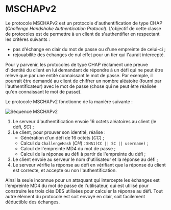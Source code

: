 # MSCHAPv2

Le protocole MSCHAPv2 est un protocole d'authentification de type CHAP (*Challenge Handshake Authentication Protocol*). L'objectif de cette classe de protocoles est de permettre à un client de s'authentifier en respectant les critères suivants :
- pas d'échange en clair du mot de passe ou d'une empreinte de celui-ci ;
- rejouabilité des échanges de nul effet pour un tier qui l'aurait intercepté.

Pour y parvenir, les protocoles de type CHAP réclament une preuve d'identité du client en lui demandant de répondre à un défi qui ne peut être relevé que par une entité connaissant le mot de passe. Par exemple, il pourrait être demandé au client de chiffrer un nombre aléatoire (fourni par l'authentificateur) avec le mot de passe (chose qui ne peut être réalisée qu'en connaissant le mot de passe).

Le protocole MSCHAPv2 fonctionne de la manière suivante :

![Séquence MSCHAPv2](files/MSCHAPv2_flow.png)

1. Le serveur d'authentification envoie 16 octets aléatoires au client (le défi, *SC*) ;
2. Le client, pour prouver son identité, réalise :
    - Génération d'un défi de 16 octets (*CC*) ;
    - Calcul du `ChallengeHash` (*CH*) : `SHA1(CC || SC || username)` ;
    - Calcul de l'empreinte MD4 du mot de passe ;
    - Calcul de la réponse au défi à partir de l'empreinte du défi ;
3. Le client envoie au serveur le nom d'utilisateur et la réponse au défi ;
4. Le serveur vérifie la réponse au défi en vérifiant que la réponse du client est correcte, et accepte ou non l'authentification.

Ainsi la seule inconnue pour un attaquant qui intercepte les échanges est l'empreinte MD4 du mot de passe de l'utilisateur, qui est utilisé pour construire les trois clés DES utilisées pour calculer la réponse au défi. Tout autre élément du protocole est soit envoyé en clair, soit facilement déductible des échanges.